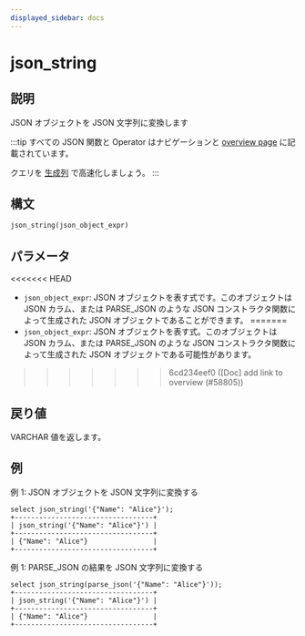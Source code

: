 ```yaml
---
displayed_sidebar: docs
---
```


# json_string

## 説明

JSON オブジェクトを JSON 文字列に変換します

:::tip
すべての JSON 関数と Operator はナビゲーションと [overview page](../overview-of-json-functions-and-operators.md) に記載されています。

クエリを [生成列](../../../sql-statements/generated_columns.md) で高速化しましょう。
:::

## 構文

```SQL
json_string(json_object_expr)
```

## パラメータ

<<<<<<< HEAD
- `json_object_expr`: JSON オブジェクトを表す式です。このオブジェクトは JSON カラム、または PARSE_JSON のような JSON コンストラクタ関数によって生成された JSON オブジェクトであることができます。
=======
- `json_object_expr`: JSON オブジェクトを表す式。このオブジェクトは JSON カラム、または PARSE_JSON のような JSON コンストラクタ関数によって生成された JSON オブジェクトである可能性があります。
>>>>>>> 6cd234eef0 ([Doc] add link to overview (#58805))

## 戻り値

VARCHAR 値を返します。

## 例

例 1: JSON オブジェクトを JSON 文字列に変換する

```Plain
select json_string('{"Name": "Alice"}');
+----------------------------------+
| json_string('{"Name": "Alice"}') |
+----------------------------------+
| {"Name": "Alice"}                |
+----------------------------------+
```

例 1: PARSE_JSON の結果を JSON 文字列に変換する

```Plain
select json_string(parse_json('{"Name": "Alice"}'));
+----------------------------------+
| json_string('{"Name": "Alice"}') |
+----------------------------------+
| {"Name": "Alice"}                |
+----------------------------------+
```
